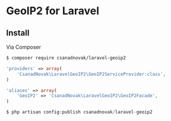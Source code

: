 # GeoIP2 for Laravel

## Install

Via Composer

``` bash
$ composer require csanadnovak/laravel-geoip2
```

``` php
'providers' => array(
    'CsanadNovak\LaravelGeoIP2\GeoIP2ServiceProvider:class',
)
```

``` php
'aliases' => array(
    'GeoIP2' => 'CsanadNovak\LaravelGeoIP2\GeoIP2Facade',
)
```

``` php
$ php artisan config:publish csanadnovak/laravel-geoip2
```
